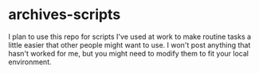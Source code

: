 # archives-scripts

I plan to use this repo for scripts I've used at work to make routine tasks a little easier that other people might want to use. I won't post anything that hasn't worked for me, but you might need to modify them to fit your local environment.
